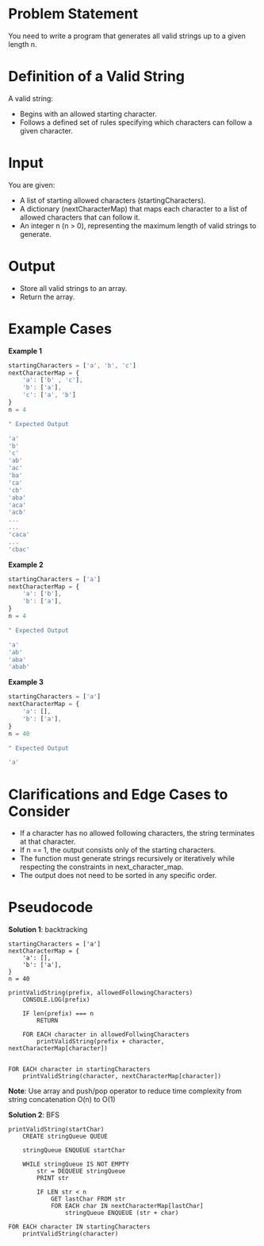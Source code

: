 # Problem Statement

You need to write a program that generates all valid strings up to a given length n.

# Definition of a Valid String

A valid string:

- Begins with an allowed starting character.
- Follows a defined set of rules specifying which characters can follow a given character.

# Input

You are given:

- A list of starting allowed characters (startingCharacters).
- A dictionary (nextCharacterMap) that maps each character to a list of allowed characters that can follow it.
- An integer n (n > 0), representing the maximum length of valid strings to generate.

# Output

- Store all valid strings to an array.
- Return the array.

# Example Cases

**Example 1**

```js
startingCharacters = ['a', 'b', 'c']
nextCharacterMap = {
    'a': ['b' , 'c'],
    'b': ['a'],
    'c': ['a', 'b']
}
n = 4

" Expected Output

'a'
'b'
'c'
'ab'
'ac'
'ba'
'ca'
'cb'
'aba'
'aca'
'acb'
...
...
'caca'
...
'cbac'
```

**Example 2**

```js
startingCharacters = ['a']
nextCharacterMap = {
    'a': ['b'],
    'b': ['a'],
}
n = 4

" Expected Output

'a'
'ab'
'aba'
'abab'

```

**Example 3**

```js
startingCharacters = ['a']
nextCharacterMap = {
    'a': [],
    'b': ['a'],
}
n = 40

" Expected Output

'a'
```

# Clarifications and Edge Cases to Consider

- If a character has no allowed following characters, the string terminates at that character.
- If n == 1, the output consists only of the starting characters.
- The function must generate strings recursively or iteratively while respecting the constraints in next_character_map.
- The output does not need to be sorted in any specific order.

# Pseudocode

**Solution 1**: backtracking

```
startingCharacters = ['a']
nextCharacterMap = {
    'a': [],
    'b': ['a'],
}
n = 40

printValidString(prefix, allowedFollowingCharacters)
    CONSOLE.LOG(prefix)

    IF len(prefix) === n
        RETURN

    FOR EACH character in allowedFollwingCharacters
        printValidString(prefix + character, nextCharacterMap[character])


FOR EACH character in startingCharacters
    printValidString(character, nextCharacterMap[character])
```

**Note**: Use array and push/pop operator to reduce time complexity from string concatenation O(n) to O(1)

**Solution 2**: BFS

```
printValidString(startChar)
    CREATE stringQueue QUEUE

    stringQueue ENQUEUE startChar

    WHILE stringQueue IS NOT EMPTY
        str = DEQUEUE stringQueue
        PRINT str

        IF LEN str < n
            GET lastChar FROM str
            FOR EACH char IN nextCharacterMap[lastChar]
                stringQueue ENQUEUE (str + char)

FOR EACH character IN startingCharacters
    printValidString(character)
```